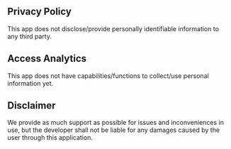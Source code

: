 ## Privacy Policy
This app does not disclose/provide personally identifiable information to any third party.

## Access Analytics
This app does not have capabilities/functions to collect/use personal information yet.

## Disclaimer
We provide as much support as possible for issues and inconveniences in use, but the developer shall not be liable for any damages caused by the user through this application.

 
